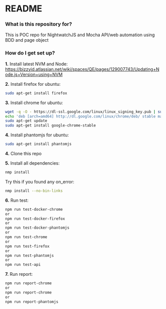# README #

### What is this repository for? ###

This is POC repo for NightwatchJS and Mocha API/web automation using BDD and page object

### How do I get set up? ###

**1.** Install latest NVM and Node: https://bizzyid.atlassian.net/wiki/spaces/QE/pages/129007743/Updating+Node.js+Version+using+NVM

**2.** Install firefox for ubuntu:
```sh
sudo apt-get install firefox
```

**3.** Install chrome for ubuntu:
```sh
wget -q -O - https://dl-ssl.google.com/linux/linux_signing_key.pub | sudo apt-key add -
echo 'deb [arch=amd64] http://dl.google.com/linux/chrome/deb/ stable main' | sudo tee /etc/apt/sources.list.d/google-chrome.list
sudo apt-get update
sudo apt-get install google-chrome-stable
```

**4.** Install phantomjs for ubuntu:
```sh
sudo apt-get install phantomjs
```

**4.** Clone this repo

**5.** Install all dependencies:
```sh
nmp install
```
Try this if you found any on_error:
```sh
nmp install --no-bin-links
```

**6.** Run test:
```sh
npm run test-docker-chrome
or
npm run test-docker-firefox
or
npm run test-docker-phantomjs
or
npm run test-chrome
or
npm run test-firefox
or
npm run test-phantomjs
or
npm run test-api
```

**7.** Run report:
```sh
npm run report-chrome
or
npm run report-chrome
or
npm run report-phantomjs
```
